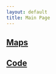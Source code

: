 ```yaml
---
layout: default
title: Main Page
---
```


## [Maps](cart/pages.md)

## [Code](opengis/pages.md)




